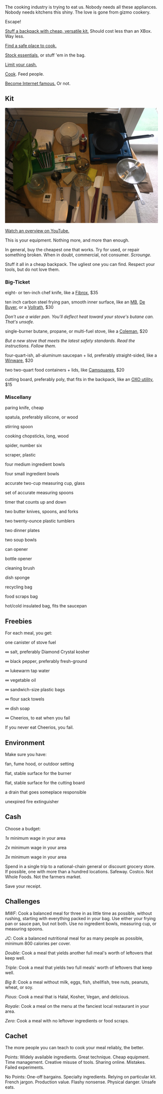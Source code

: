 The cooking industry is trying to eat us.  Nobody needs all these appliances.  Nobody needs kitchens this shiny.  The love is gone from gizmo cookery.

Escape!

[Stuff a backpack with cheap, versatile kit.](#kit)  Should cost less than an XBox.  Way less.

[Find a safe place to cook.](#environment)

[Stock essentials](#freebies), or stuff 'em in the bag.

[Limit your cash.](#cash)

[Cook](#challenges).  Feed people.

[Become Internet famous.](#cachet)  Or not.

## <a id=kit>Kit</a>

![photo of the kit laid out on a table](photo.jpg)

[Watch an overview on YouTube.](https://youtu.be/4xuPsyTRQEw)

This is your equipment.  Nothing more, and more than enough.

In general, buy the cheapest one that works.  Try for used, or repair something broken.  When in doubt, commercial, not consumer.  _Scrounge._

Stuff it all in a cheap backpack.  The ugliest one you can find.  Respect your tools, but do not love them.

### Big-Ticket

eight- or ten-inch chef knife, like a [Fibrox](https://www.swissarmy.com/us/en/Products/Cutlery/Chefs-Knives/Fibrox-Pro-8-Inch-Chefs-Knife/p/5.2063.20), $35

ten inch carbon steel frying pan, smooth inner surface, like an [MB](http://www.matferbourgeatusa.com/black-steel-round-frying-pan-10), [De Buyer](https://www.debuyer.com/en/products/mineral-b-element-0), or a [Vollrath](http://vollrath.com/Carbon-Steel-Fry-Pans-1125.htm), $30

_Don't use a wider pan.  You'll deflect heat toward your stove's butane can.  That's unsafe._

single-burner butane, propane, or multi-fuel stove, like a [Coleman](https://www.coleman.com/butane-stove/2000020951.html), $20

_But a new stove that meets the latest safety standards.  Read the instructions. Follow them._

four-quart-ish, all-aluminum saucepan + lid, preferably straight-sided, like a [Winware](http://www.wincous.com/product-category/kitchen/professional-cookware/aluminum-cookware/aluminum-sauce-pans/), $20

two two-quart food containers + lids, like [Camsquares](https://www.cambro.com/Products/Food_Storage/Square_Food_Storage_Containers/10737420118/1033.aspx), $20

cutting board, preferably poly, that fits in the backpack, like an [OXO utility](https://www.oxo.com/products/preparing/knives-scissors-cutting-boards/utility-cutting-board#black), $15

### Miscellany

paring knife, cheap

spatula, preferably silicone, or wood

stirring spoon

cooking chopsticks, long, wood

spider, number six

scraper, plastic

four medium ingredient bowls

four small ingredient bowls

accurate two-cup measuring cup, glass

set of accurate measuring spoons

timer that counts up and down

two butter knives, spoons, and forks

two twenty-ounce plastic tumblers

two dinner plates

two soup bowls

can opener

bottle opener

cleaning brush

dish sponge

recycling bag

food scraps bag

hot/cold insulated bag, fits the saucepan

## <a id=freebies>Freebies</a>

For each meal, you get:

one canister of stove fuel

&infin; salt, preferably Diamond Crystal kosher

&infin; black pepper, preferably fresh-ground

&infin; lukewarm tap water

&infin; vegetable oil

&infin; sandwich-size plastic bags

&infin; flour sack towels

&infin; dish soap

&infin; Cheerios, to eat when you fail

If you never eat Cheerios, you fail.

## <a id=environment>Environment</a>

Make sure you have:

fan, fume hood, or outdoor setting

flat, stable surface for the burner

flat, stable surface for the cutting board

a drain that goes someplace responsible

unexpired fire extinguisher

## <a id=cash>Cash</a>

Choose a budget:

_1x_ minimum wage in your area

_2x_ minimum wage in your area

_3x_ minimum wage in your area

Spend in a single trip to a national-chain general or discount grocery store.  If possible, one with more than a hundred locations.  Safeway.  Costco.  Not Whole Foods.  Not the farmers market.

Save your receipt.

## <a id=challenges>Challenges</a>

_MWF_:  Cook a balanced meal for three in as little time as possible, without rushing, starting with everything packed in your bag.  Use either your frying pan or sauce pan, but not both.  Use no ingredient bowls, measuring cup, or measuring spoons.

_JC_:  Cook a balanced nutritional meal for as many people as possible, minimum 800 calories per cover.

_Double_: Cook a meal that yields another full meal's worth of leftovers that keep well.

_Triple_: Cook a meal that yields two full meals' worth of leftovers that keep well.

_Big 8_:  Cook a meal without milk, eggs, fish, shellfish, tree nuts, peanuts, wheat, or soy.

_Pious_:  Cook a meal that is Halal, Kosher, Vegan, and delicious.

_Royale_:  Cook a meal on the menu at the fanciest local restaurant in your area.

_Zero_:  Cook a meal with no leftover ingredients or food scraps.

## <a id=cachet>Cachet</a>

The more people you can teach to cook your meal reliably, the better.

Points:  Widely available ingredients.  Great technique.  Cheap equipment.  Time management.  Creative misuse of tools.  Sharing online.  Mistakes.  Failed experiments.

No Points:  One-off bargains.  Specialty ingredients.  Relying on particular kit.  French jargon.  Production value.  Flashy nonsense.  Physical danger.  Unsafe eats.
